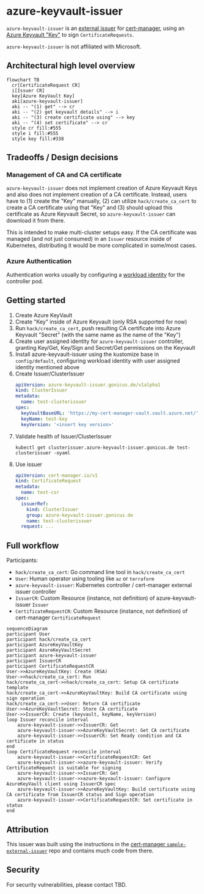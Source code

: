 # azure-keyvault-issuer

`azure-keyvault-issuer` is an
[external issuer](https://cert-manager.io/docs/configuration/external/) for
[cert-manager](https://cert-manager.io), using an
[Azure Keyvault "Key"](https://learn.microsoft.com/en-us/azure/key-vault/keys/about-keys)
to sign `CertificateRequests`.

`azure-keyvault-issuer` is not affiliated with Microsoft.

## Architectural high level overview

```mermaid
flowchart TB
  cr[CertificateRequest CR]
  i[Issuer CR]
  key[Azure KeyVault Key]
  aki[azure-keyvault-issuer]
  aki -- "(1) get" --> cr
  aki -- "(2) get keyvault details" --> i
  aki -- "(3) create certificate using" --> key
  aki -- "(4) set certificate" --> cr
  style cr fill:#555
  style i fill:#555
  style key fill:#338
```

## Tradeoffs / Design decisions

### Management of CA and CA certificate

`azure-keyvault-issuer` does not implement creation of Azure Keyvault Keys and also does not implement creation of a CA certificate.
Instead, users have to (1) create the "Key" manually, (2) can utilize `hack/create_ca_cert` to create a CA certificate using that "Key" and (3) should upload this certificate as Azure Keyvault Secret, so `azure-keyvault-issuer` can download it from there.

This is intended to make multi-cluster setups easy. If the CA certificate was managed (and not just consumed) in an `Issuer` resource inside of Kubernetes, distributing it would be more complicated in some/most cases.

### Azure Authentication

Authentication works usually by configuring a [workload identity](https://azure.github.io/azure-workload-identity/docs/) for the controller pod.

## Getting started

1. Create Azure KeyVault
2. Create "Key" inside of Azure Keyvault (only RSA supported for now)
3. Run `hack/create_ca_cert`, push resulting CA certificate into Azure Keyvault "Secret" (with the same name as the name of the "Key")
4. Create user assigned identity for `azure-keyvault-issuer` controller, granting Key/Get, Key/Sign and Secret/Get permissions on the Keyvault
5. Install azure-keyvault-issuer using the kustomize base in `config/default`, configuring workload identity with user assigned identity mentioned above
6. Create Issuer/ClusterIssuer
    ```yaml
    apiVersion: azure-keyvault-issuer.gonicus.de/v1alpha1
    kind: ClusterIssuer
    metadata:
      name: test-clusterissuer
    spec:
      keyVaultBaseURL: 'https://my-cert-manager-vault.vault.azure.net/'
      keyName: test-key
      keyVersion: '<insert key version>'
    ```
7. Validate health of Issuer/ClusterIssuer
    ```
    kubectl get clusterissuer.azure-keyvault-issuer.gonicus.de test-clusterissuer -oyaml
    ```
8. Use issuer
    ```yaml
    apiVersion: cert-manager.io/v1
    kind: CertificateRequest
    metadata:
      name: test-csr
    spec:
      issuerRef:
        kind: ClusterIssuer
        group: azure-keyvault-issuer.gonicus.de
        name: test-clusterissuer
      request: ...
    ```

## Full workflow

Participants:

- `hack/create_ca_cert`: Go command line tool in `hack/create_ca_cert`
- `User`: Human operator using tooling like `az` or `terraform`
- `azure-keyvault-issuer`: Kubernetes controller / cert-manager external issuer controller
- `IssuerCR`: Custom Resource (instance, not definition) of azure-keyvault-issuer `Issuer`
- `CertificateRequestCR`: Custom Resource (instance, not definition) of cert-manager `CertificateRequest`

```mermaid
sequenceDiagram
participant User
participant hack/create_ca_cert
participant AzureKeyVaultKey
participant AzureKeyVaultSecret
participant azure-keyvault-issuer
participant IssuerCR
participant CertificateRequestCR
User->>AzureKeyVaultKey: Create (RSA)
User->>hack/create_ca_cert: Run
hack/create_ca_cert->>hack/create_ca_cert: Setup CA certificate template
hack/create_ca_cert->>AzureKeyVaultKey: Build CA certificate using sign operation
hack/create_ca_cert->>User: Return CA certificate
User->>AzureKeyVaultSecret: Store CA certificate
User->>IssuerCR: Create (keyvault, keyName, keyVersion)
loop Issuer reconcile interval
    azure-keyvault-issuer->>IssuerCR: Get
    azure-keyvault-issuer->>AzureKeyVaultSecret: Get CA certificate
    azure-keyvault-issuer->>IssuerCR: Set Ready condition and CA certificate in status
end
loop CertificateRequest reconcile interval
    azure-keyvault-issuer->>CertificateRequestCR: Get
    azure-keyvault-issuer->>azure-keyvault-issuer: Verify CertificateRequest is suitable for signing
    azure-keyvault-issuer->>IssuerCR: Get
    azure-keyvault-issuer->>azure-keyvault-issuer: Configure AzureKeyVault client using IssuerCR spec
    azure-keyvault-issuer->>AzureKeyVaultKey: Build certificate using CA certificate from IssuerCR status and Sign operation
    azure-keyvault-issuer->>CertificateRequestCR: Set certificate in status
end
```

## Attribution

This issuer was built using the instructions in the [cert-manager `sample-external-issuer`](https://github.com/cert-manager/sample-external-issuer) repo and contains much code from there.

## Security

For security vulnerabilities, please contact TBD.